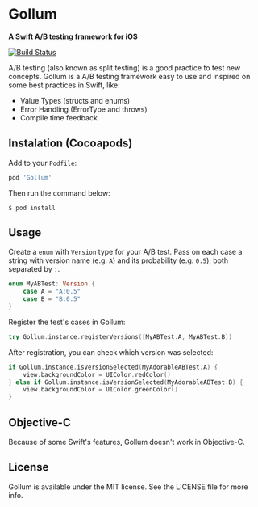 # Gollum
**A Swift A/B testing framework for iOS**

[![Build Status](https://travis-ci.org/eduardoeof/Gollum.svg?branch=master)](https://travis-ci.org/eduardoeof/Gollum)


A/B testing (also known as split testing) is a good practice to test new concepts. Gollum is a A/B testing framework easy to use and inspired on some best practices in Swift, like:
* Value Types (structs and enums)
* Error Handling (ErrorType and throws)
* Compile time feedback

## Instalation (Cocoapods)
Add to your `Podfile`:
```rb
pod 'Gollum'
```
Then run the command below:
```
$ pod install
```
## Usage
Create a `enum` with `Version` type for your A/B test. Pass on each case a string with version name (e.g. `A`) and its probability (e.g. `0.5`), both separated by `:`.
```swift
enum MyABTest: Version {
    case A = "A:0.5"
    case B = "B:0.5"
}
```
Register the test's cases in Gollum:
```swift
try Gollum.instance.registerVersions([MyABTest.A, MyABTest.B])
```
After registration, you can check which version was selected:
```swift
if Gollum.instance.isVersionSelected(MyAdorableABTest.A) {
    view.backgroundColor = UIColor.redColor()
} else if Gollum.instance.isVersionSelected(MyAdorableABTest.B) {
    view.backgroundColor = UIColor.greenColor()
}
```
## Objective-C
Because of some Swift's features, Gollum doesn't work in Objective-C.

## License
Gollum is available under the MIT license. See the LICENSE file for more info.
